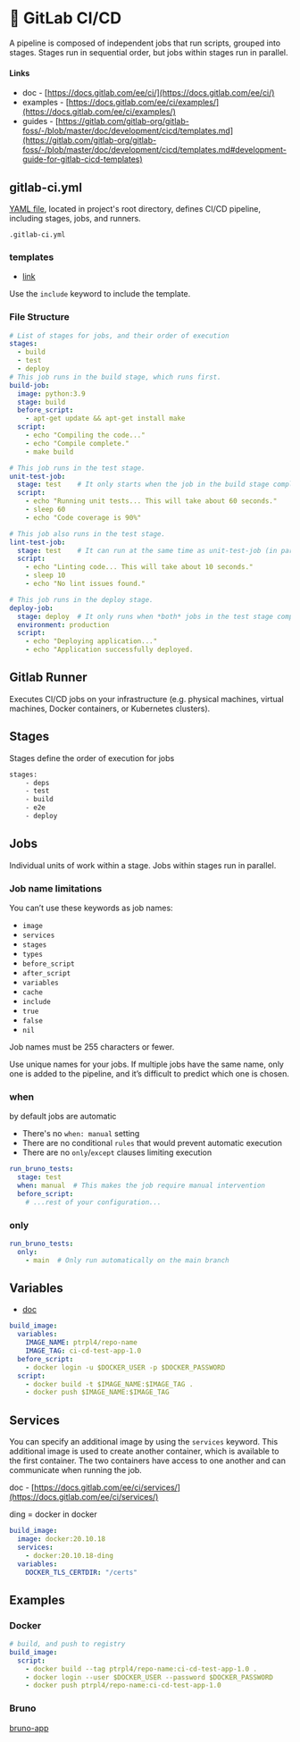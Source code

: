 # 🦊 GitLab CI/CD

A pipeline is composed of independent jobs that run scripts, grouped into stages. Stages run in sequential order, but jobs within stages run in parallel.

#### Links

- doc - [https://docs.gitlab.com/ee/ci/](https://docs.gitlab.com/ee/ci/)
- examples - [https://docs.gitlab.com/ee/ci/examples/](https://docs.gitlab.com/ee/ci/examples/)
- guides - [https://gitlab.com/gitlab-org/gitlab-foss/-/blob/master/doc/development/cicd/templates.md](https://gitlab.com/gitlab-org/gitlab-foss/-/blob/master/doc/development/cicd/templates.md#development-guide-for-gitlab-cicd-templates)

## gitlab-ci.yml

[YAML file](https://docs.gitlab.com/ee/ci/yaml/), located in project's root directory, defines CI/CD pipeline, including stages, jobs, and runners.

```
.gitlab-ci.yml
```

### templates

- [link](https://docs.gitlab.com/ci/examples/#cicd-templates)

Use the `include` keyword to include the template.

### File Structure

```yaml
# List of stages for jobs, and their order of execution
stages:          
  - build
  - test
  - deploy
# This job runs in the build stage, which runs first.
build-job:
  image: python:3.9       
  stage: build
  before_script:
    - apt-get update && apt-get install make
  script:
    - echo "Compiling the code..."
    - echo "Compile complete."
    - make build

# This job runs in the test stage.
unit-test-job:   
  stage: test    # It only starts when the job in the build stage completes successfully.
  script:
    - echo "Running unit tests... This will take about 60 seconds."
    - sleep 60
    - echo "Code coverage is 90%"

# This job also runs in the test stage.
lint-test-job:   
  stage: test    # It can run at the same time as unit-test-job (in parallel).
  script:
    - echo "Linting code... This will take about 10 seconds."
    - sleep 10
    - echo "No lint issues found."

# This job runs in the deploy stage.
deploy-job:      
  stage: deploy  # It only runs when *both* jobs in the test stage complete successfully.
  environment: production
  script:
    - echo "Deploying application..."
    - echo "Application successfully deployed.
```

## Gitlab Runner

Executes CI/CD jobs on your infrastructure (e.g. physical machines, virtual machines, Docker containers, or Kubernetes clusters).

## Stages

Stages define the order of execution for jobs

```bash
stages:
    - deps
    - test
    - build
    - e2e
    - deploy
```

## Jobs

Individual units of work within a stage. Jobs within stages run in parallel.

### Job name limitations

You can’t use these keywords as job names:

* `image`
* `services`
* `stages`
* `types`
* `before_script`
* `after_script`
* `variables`
* `cache`
* `include`
* `true`
* `false`
* `nil`

Job names must be 255 characters or fewer.

Use unique names for your jobs. If multiple jobs have the same name, only one is added to the pipeline, and it’s difficult to predict which one is chosen.

### when

by default jobs are automatic

- There's no `when: manual` setting
- There are no conditional `rules` that would prevent automatic execution
- There are no `only`/`except` clauses limiting execution

```yml
run_bruno_tests:
  stage: test
  when: manual  # This makes the job require manual intervention
  before_script:
    # ...rest of your configuration...
```

### only

```yml
run_bruno_tests:
  only:
    - main  # Only run automatically on the main branch
```

## Variables

- [doc](https://docs.gitlab.com/ci/variables)

```yaml
build_image:
  variables:
    IMAGE_NAME: ptrpl4/repo-name
    IMAGE_TAG: ci-cd-test-app-1.0
  before_script:
    - docker login -u $DOCKER_USER -p $DOCKER_PASSWORD
  script:
    - docker build -t $IMAGE_NAME:$IMAGE_TAG .
    - docker push $IMAGE_NAME:$IMAGE_TAG
```

## Services

You can specify an additional image by using the `services` keyword. This additional image is used to create another container, which is available to the first container. The two containers have access to one another and can communicate when running the job.

doc - [https://docs.gitlab.com/ee/ci/services/](https://docs.gitlab.com/ee/ci/services/)

ding = docker in docker

```yaml
build_image:
  image: docker:20.10.18
  services:
    - docker:20.10.18-ding
  variables:
    DOCKER_TLS_CERTDIR: "/certs"
```

## Examples

### Docker

```yaml
# build, and push to registry
build_image:
  script:
    - docker build --tag ptrpl4/repo-name:ci-cd-test-app-1.0 .
    - docker login --user $DOCKER_USER --password $DOCKER_PASSWORD
    - docker push ptrpl4/repo-name:ci-cd-test-app-1.0
```

### Bruno

[bruno-app](../../qa/backend-testing/bruno-app.md)
